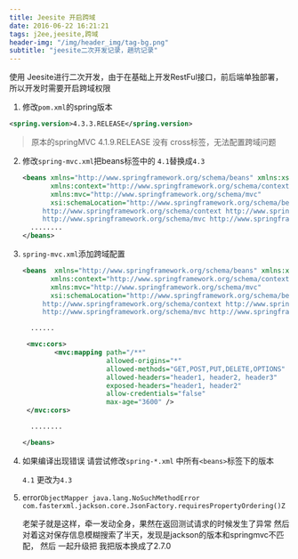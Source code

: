 ```yaml
---
title: Jeesite 开启跨域
date: 2016-06-22 16:21:21
tags: j2ee,jeesite,跨域
header-img: "/img/header_img/tag-bg.png"
subtitle: "jeesite二次开发记录，趟坑记录"
---
```



使用 Jeesite进行二次开发，由于在基础上开发RestFul接口，前后端单独部署，所以开发时需要开启跨域权限

1. 修改`pom.xml`的spring版本

```Xml
<spring.version>4.3.3.RELEASE</spring.version>
```

> 原本的springMVC 4.1.9.RELEASE  没有 cross标签，无法配置跨域问题

2. 修改`spring-mvc.xml`把beans标签中的 `4.1`替换成`4.3`

   ```Xml
   <beans xmlns="http://www.springframework.org/schema/beans" xmlns:xsi="http://www.w3.org/2001/XMLSchema-instance"
          xmlns:context="http://www.springframework.org/schema/context"
          xmlns:mvc="http://www.springframework.org/schema/mvc"
          xsi:schemaLocation="http://www.springframework.org/schema/beans http://www.springframework.org/schema/beans/spring-beans-4.3.xsd
   		http://www.springframework.org/schema/context http://www.springframework.org/schema/context/spring-context-4.3.xsd
   		http://www.springframework.org/schema/mvc http://www.springframework.org/schema/mvc/spring-mvc-4.3.xsd">
     ........
   </beans>
   ```



3. `spring-mvc.xml`添加跨域配置

   ```Xml
   <beans  xmlns="http://www.springframework.org/schema/beans" xmlns:xsi="http://www.w3.org/2001/XMLSchema-instance"
          xmlns:context="http://www.springframework.org/schema/context"
          xmlns:mvc="http://www.springframework.org/schema/mvc"
          xsi:schemaLocation="http://www.springframework.org/schema/beans http://www.springframework.org/schema/beans/spring-beans-4.3.xsd
   		http://www.springframework.org/schema/context http://www.springframework.org/schema/context/spring-context-4.3.xsd
   		http://www.springframework.org/schema/mvc http://www.springframework.org/schema/mvc/spring-mvc-4.3.xsd">

     ......

   	<mvc:cors>
           <mvc:mapping path="/**"
                        allowed-origins="*"
                        allowed-methods="GET,POST,PUT,DELETE,OPTIONS"
                        allowed-headers="header1, header2, header3"
                        exposed-headers="header1, header2"
                        allow-credentials="false"
                        max-age="3600" />
   	</mvc:cors>

     ........

   </beans>
   ```

4. 如果编译出现错误  请尝试修改`spring-*.xml` 中所有`<beans>`标签下的版本

   `4.1` 更改为`4.3`

5. error`ObjectMapper java.lang.NoSuchMethodError com.fasterxml.jackson.core.JsonFactory.requiresPropertyOrdering()Z`

   	老架子就是这样，牵一发动全身，果然在返回测试请求的时候发生了异常
      	然后对着这对保存信息模糊搜索了半天，发现是jackson的版本和springmvc不匹配，
      	然后 一起升级把  我把版本换成了2.7.0
      	```
      	```
